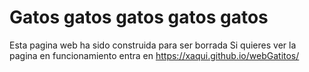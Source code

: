 # Gatos gatos gatos gatos gatos
Esta pagina web ha sido construida para ser borrada
Si quieres ver la pagina en funcionamiento entra en https://xaqui.github.io/webGatitos/